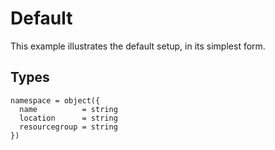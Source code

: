 # Default

This example illustrates the default setup, in its simplest form.

## Types

```hcl
namespace = object({
  name          = string
  location      = string
  resourcegroup = string
})
```